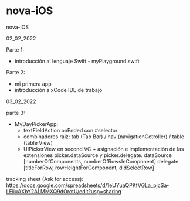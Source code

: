 # nova-iOS
nova-iOS

02_02_2022 

Parte 1: 
  - introducción al lenguaje Swift - myPlayground.swift

Parte 2: 
  - mi primera app
  - introducción a xCode IDE de trabajo

03_02_2022 

parte 3:
  - MyDayPickerApp:
    + textFieldAction onEnded con #selector 
    + combinadores raiz: tab (Tab Bar) / nav (navigationCotroller) / table (table View)
    + UIPickerView en second VC + asignación e implementación de las extensiones picker.dataSource y picker.delegate.
      dataSource [numberOfComponents, numberOfRowsInComponent]
      delegate [titleForRow, rowHeightForComponent, didSelectRow]


tracking sheet (Ask for access): https://docs.google.com/spreadsheets/d/1eUYuaQPKfVGLa_pjcSa-LEiiuAXbY2ALMMXQ9dOrotU/edit?usp=sharing
